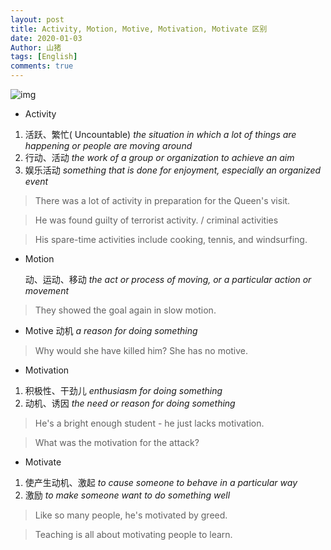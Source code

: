 ```yaml
---
layout: post
title: Activity, Motion, Motive, Motivation, Motivate 区别
date: 2020-01-03
Author: 山猪
tags: [English]
comments: true
---
```

![img](https://hips.hearstapps.com/hmg-prod.s3.amazonaws.com/images/rw0115yea-07-1545343575.jpg?crop=1.00xw:0.676xh;0,0.199xh&resize=2048:*)

<!-- more -->

- Activity
1. 活跃、繁忙( Uncountable) *the situation in which a lot of things are happening or people are moving around*
2. 行动、活动 *the work of a group or organization to achieve an aim*
3. 娱乐活动 *something that is done for enjoyment, especially an organized event*

>  There was a lot of activity in preparation for the Queen's visit.

>  He was found guilty of terrorist activity. / criminal activities

>  His spare-time activities include cooking, tennis, and windsurfing.

- Motion

  动、运动、移动 *the act or process of moving, or a particular action or movement*

>  They showed the goal again in slow motion.

- Motive
  动机 *a reason for doing something*

>  Why would she have killed him? She has no motive.

- Motivation
1. 积极性、干劲儿 *enthusiasm for doing something* 
2. 动机、诱因 *the need or reason for doing something*

>  He's a bright enough student - he just lacks motivation.

>  What was the motivation for the attack?

- Motivate
1. 使产生动机、激起 *to cause someone to behave in a particular way* 
2. 激励 *to make someone want to do something well*

>  Like so many people, he's motivated by greed.

>  Teaching is all about motivating people to learn.



